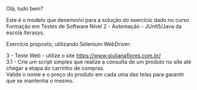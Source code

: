 Olá, tudo bem?  

Este é o modelo que desenvolvi para a solução do exercício dado no curso Formação em Testes de Software Nível 2 - Automação - JUnit5/Java da escola Iterasys.  

Exercício proposto, utilizando Selenium WebDriver:  

3 - Teste Web - utilize o site https://www.giulianaflores.com.br/  
3.1 - Crie um script simples que realize a consulta de um produto no site até chegar a etapa do carrinho de compras.   
Valide o nome e o preço do produto em cada uma das telas para garantir que se mantenha o mesmo.  
